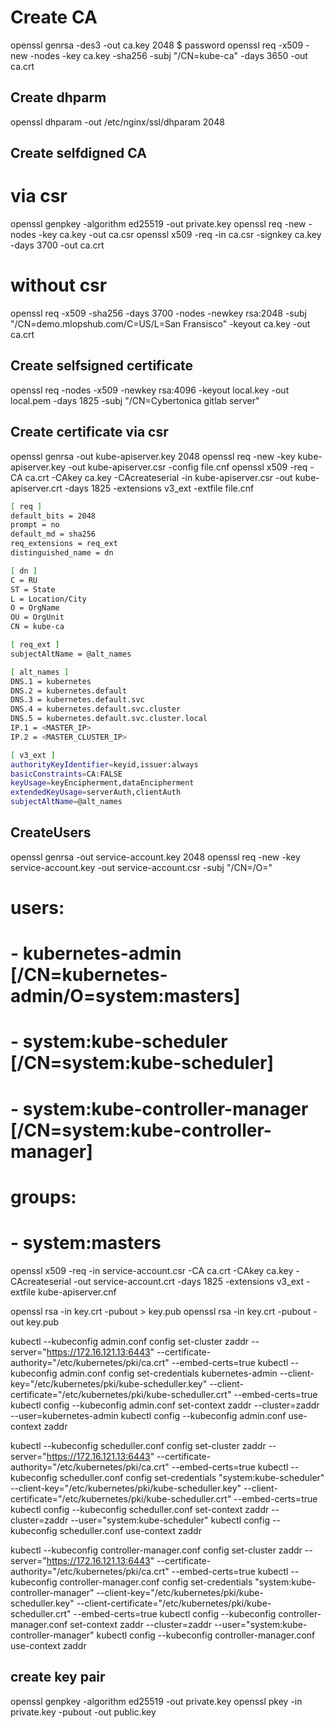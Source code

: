 # Create CA

openssl genrsa -des3 -out ca.key 2048
$ password
openssl req -x509 -new -nodes -key ca.key -sha256 -subj "/CN=kube-ca" -days 3650 -out ca.crt

## Create dhparm

openssl dhparam -out /etc/nginx/ssl/dhparam 2048

## Create selfdigned CA
# via csr

openssl genpkey -algorithm ed25519 -out private.key
openssl req -new -nodes -key ca.key -out ca.csr
openssl x509 -req -in ca.csr -signkey ca.key -days 3700 -out ca.crt

# without csr

openssl req -x509 -sha256 -days 3700 -nodes -newkey rsa:2048 -subj "/CN=demo.mlopshub.com/C=US/L=San Fransisco" -keyout ca.key -out ca.crt 

## Create selfsigned certificate

openssl req -nodes -x509 -newkey rsa:4096 -keyout local.key -out local.pem -days 1825 -subj "/CN=Cybertonica gitlab server"

## Create certificate via csr

openssl genrsa -out kube-apiserver.key 2048
openssl req -new -key kube-apiserver.key -out kube-apiserver.csr -config file.cnf
openssl x509 -req -CA ca.crt -CAkey ca.key -CAcreateserial -in kube-apiserver.csr -out kube-apiserver.crt -days 1825 -extensions v3_ext -extfile file.cnf

```bash
[ req ]
default_bits = 2048
prompt = no
default_md = sha256
req_extensions = req_ext
distinguished_name = dn

[ dn ]
C = RU
ST = State
L = Location/City
O = OrgName
OU = OrgUnit
CN = kube-ca

[ req_ext ]
subjectAltName = @alt_names

[ alt_names ]
DNS.1 = kubernetes
DNS.2 = kubernetes.default
DNS.3 = kubernetes.default.svc
DNS.4 = kubernetes.default.svc.cluster
DNS.5 = kubernetes.default.svc.cluster.local
IP.1 = <MASTER_IP>
IP.2 = <MASTER_CLUSTER_IP>

[ v3_ext ]
authorityKeyIdentifier=keyid,issuer:always
basicConstraints=CA:FALSE
keyUsage=keyEncipherment,dataEncipherment
extendedKeyUsage=serverAuth,clientAuth
subjectAltName=@alt_names
```

## CreateUsers

openssl genrsa -out service-account.key 2048
openssl req -new -key service-account.key -out service-account.csr -subj "/CN=<user-name>/O=<user-group>"
# users:
# - kubernetes-admin [/CN=kubernetes-admin/O=system:masters]
# - system:kube-scheduler [/CN=system:kube-scheduler]
# - system:kube-controller-manager [/CN=system:kube-controller-manager]
# groups:
# - system:masters

openssl x509 -req -in service-account.csr -CA ca.crt -CAkey ca.key -CAcreateserial -out service-account.crt -days 1825 -extensions v3_ext -extfile kube-apiserver.cnf

openssl rsa -in key.crt -pubout > key.pub
openssl rsa -in key.crt -pubout -out key.pub

kubectl --kubeconfig admin.conf config set-cluster zaddr --server="https://172.16.121.13:6443" --certificate-authority="/etc/kubernetes/pki/ca.crt" --embed-certs=true
kubectl --kubeconfig admin.conf config set-credentials kubernetes-admin --client-key="/etc/kubernetes/pki/kube-scheduller.key" --client-certificate="/etc/kubernetes/pki/kube-scheduller.crt" --embed-certs=true
kubectl config --kubeconfig admin.conf set-context zaddr --cluster=zaddr --user=kubernetes-admin
kubectl config --kubeconfig admin.conf use-context zaddr

kubectl --kubeconfig scheduller.conf config set-cluster zaddr --server="https://172.16.121.13:6443" --certificate-authority="/etc/kubernetes/pki/ca.crt" --embed-certs=true
kubectl --kubeconfig scheduller.conf config set-credentials "system:kube-scheduler" --client-key="/etc/kubernetes/pki/kube-scheduller.key" --client-certificate="/etc/kubernetes/pki/kube-scheduller.crt" --embed-certs=true
kubectl config --kubeconfig scheduller.conf set-context zaddr --cluster=zaddr --user="system:kube-scheduler"
kubectl config --kubeconfig scheduller.conf use-context zaddr

kubectl --kubeconfig controller-manager.conf config set-cluster zaddr --server="https://172.16.121.13:6443" --certificate-authority="/etc/kubernetes/pki/ca.crt" --embed-certs=true
kubectl --kubeconfig controller-manager.conf config set-credentials "system:kube-controller-manager" --client-key="/etc/kubernetes/pki/kube-scheduller.key" --client-certificate="/etc/kubernetes/pki/kube-scheduller.crt" --embed-certs=true
kubectl config --kubeconfig controller-manager.conf set-context zaddr --cluster=zaddr --user="system:kube-controller-manager"
kubectl config --kubeconfig controller-manager.conf use-context zaddr

## create key pair

openssl genpkey -algorithm ed25519 -out private.key
openssl pkey -in private.key -pubout -out public.key

